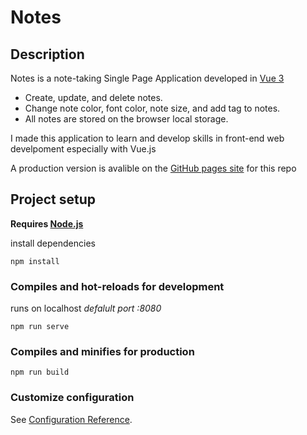 # Notes

## Description

Notes is a note-taking Single Page Application developed in [Vue 3](https://github.com/vuejs/docs)

-   Create, update, and delete notes.
-   Change note color, font color, note size, and add tag to notes.
-   All notes are stored on the browser local storage.

I made this application to learn and develop skills in front-end web develpoment especially with Vue.js

A production version is avalible on the [GitHub pages site](https://amhassan1.github.io/Notes/) for this repo

## Project setup

**Requires [Node.js](https://nodejs.org/en/)**

install dependencies

```
npm install
```

### Compiles and hot-reloads for development

runs on localhost _defalult port :8080_

```
npm run serve
```

### Compiles and minifies for production

```
npm run build
```

### Customize configuration

See [Configuration Reference](https://cli.vuejs.org/config/).

